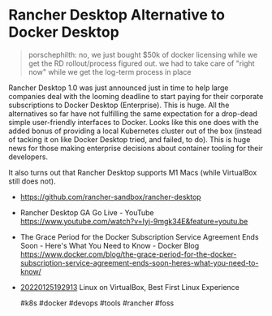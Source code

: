 # Rancher Desktop Alternative to Docker Desktop

> porschephilth: no, we just bought \$50k of docker licensing while we
> get the RD rollout/process figured out. we had to take care of "right
> now" while we get the log-term process in place

Rancher Desktop 1.0 was just announced just in time to help large
companies deal with the looming deadline to start paying for their
corporate subscriptions to Docker Desktop (Enterprise). This is huge.
All the alternatives so far have not fulfilling the same expectation for
a drop-dead simple user-friendly interfaces to Docker. Looks like this
one does with the added bonus of providing a local Kubernetes cluster
out of the box (instead of tacking it on like Docker Desktop tried, and
failed, to do). This is huge news for those making enterprise decisions
about container tooling for their developers.

It also turns out that Rancher Desktop supports M1 Macs (while
VirtualBox still does not).

* <https://github.com/rancher-sandbox/rancher-desktop>

* Rancher Desktop GA Go Live - YouTube  
  <https://www.youtube.com/watch?v=Iyj-9mgk34E&feature=youtu.be>

* The Grace Period for the Docker Subscription Service Agreement Ends Soon - Here\'s What You Need to Know - Docker Blog  
  <https://www.docker.com/blog/the-grace-period-for-the-docker-subscription-service-agreement-ends-soon-heres-what-you-need-to-know/>

* [20220125192913](/20220125192913/) Linux on VirtualBox, Best First Linux Experience

    #k8s #docker #devops #tools #rancher #foss
